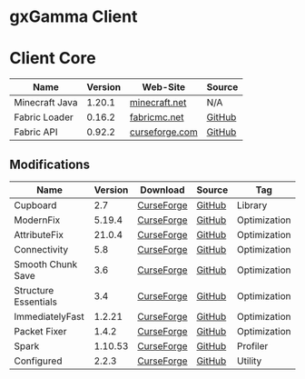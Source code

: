 # gxGamma Client

# Client Core
<!-- | Name | Version | Web-Site | Source | -->
| Name             | Version | Web-Site                                                                  | Source                                              |
| ---------------- | ------- | ------------------------------------------------------------------------- | --------------------------------------------------- |
| Minecraft Java   | 1.20.1  | [minecraft.net](https://www.minecraft.net/)                               | N/A                                                 |
| Fabric Loader    | 0.16.2  | [fabricmc.net](https://fabricmc.net/)                                     | [GitHub](https://github.com/FabricMC/fabric-loader) |
| Fabric API       | 0.92.2  | [curseforge.com](https://www.curseforge.com/minecraft/mc-mods/fabric-api) | [GitHub](https://github.com/FabricMC/fabric)        |

## Modifications
<!-- | Name | Version | [CurseForge]() | [GitHub]() | Tag | -->
| Name                 | Version | Download                                                                                                      | Source                                                      | Tag          |
| -------------------- | ------- | ------------------------------------------------------------------------------------------------------------- | ----------------------------------------------------------- | ------------ |
| Cupboard             | 2.7     | [CurseForge](https://www.curseforge.com/minecraft/mc-mods/cupboard/files/5470034)                             | [GitHub](https://github.com/someaddons/cupboard)            | Library      |
| ModernFix            | 5.19.4  | [CurseForge](https://www.curseforge.com/minecraft/mc-mods/modernfix/files/5676012/)                           | [GitHub](https://github.com/embeddedt/ModernFix)            | Optimization |
| AttributeFix         | 21.0.4  | [CurseForge](https://www.curseforge.com/minecraft/mc-mods/attributefix/files/4911083)                         | [GitHub](https://github.com/Darkhax-Minecraft/AttributeFix) | Optimization |
| Connectivity         | 5.8     | [CurseForge](https://www.curseforge.com/minecraft/mc-mods/connectivity/files/5728629)                         | [GitHub](https://github.com/someaddons/connectivity)        | Optimization |
| Smooth Chunk Save    | 3.6     | [CurseForge](https://www.curseforge.com/minecraft/mc-mods/smooth-chunk-save/files/5138126)                    | [GitHub](https://github.com/someaddons/smoothchunksave)     | Optimization |
| Structure Essentials | 3.4     | [CurseForge](https://www.curseforge.com/minecraft/mc-mods/structure-essentials-forge-fabric/files/5392624)    | [GitHub](https://github.com/someaddons/structureessentials) | Optimization |
| ImmediatelyFast      | 1.2.21  | [CurseForge](https://www.curseforge.com/minecraft/mc-mods/immediatelyfast/files/5672336)                      | [GitHub](https://github.com/RaphiMC/ImmediatelyFast)        | Optimization |
| Packet Fixer         | 1.4.2   | [CurseForge](https://www.curseforge.com/minecraft/mc-mods/packet-fixer/files/5416165)                         | [GitHub](https://github.com/TonimatasDEV/PacketFixer)       | Optimization |
| Spark                | 1.10.53 | [CurseForge](https://www.curseforge.com/minecraft/mc-mods/spark/files/4738953)                                | [GitHub](https://github.com/lucko/spark)                    | Profiler     |
| Configured           | 2.2.3   | [CurseForge](https://www.curseforge.com/minecraft/mc-mods/configured/files/5180902)                           | [GitHub](https://github.com/MrCrayfish/Configured)          | Utility      |
